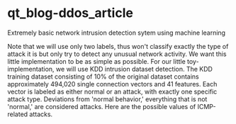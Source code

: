 # qt_blog-ddos_article
Extremely basic network intrusion detection sytem using machine learning

Note that we will use only two labels, thus won't classify exactly the type of attack it is but only try to detect any unusual network activity. We want this little implementation to be as simple as possible. For our little toy-implementation, we will use KDD intrusion dataset detection. The KDD training dataset consisting of 10% of the original dataset contains approximately 494,020 single connection vectors and 41 features. Each vector is labeled as either normal or an attack, with exactly one specific attack type. Deviations from 'normal behavior,' everything that is not 'normal,' are considered attacks. Here are the possible values of ICMP-related attacks.
